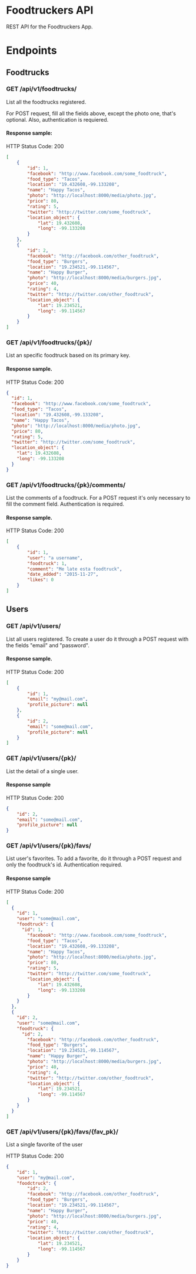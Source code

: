 # Foodtruckers API

REST API for the Foodtruckers App.



# Endpoints

## Foodtrucks

### GET /api/v1/foodtrucks/

List all the foodtrucks registered.

For POST request, fill all the fields above, except the photo one, that's optional.
Also, authentication is requiered.

#### Response sample:

HTTP Status Code: 200
```json
[
    {
        "id": 1,
        "facebook": "http://www.facebook.com/some_foodtruck",
        "food_type": "Tacos",
        "location": "19.432608,-99.133208",
        "name": "Happy Tacos",
        "photo": "http://localhost:8000/media/photo.jpg",
        "price": 80,
        "rating": 5,
        "twitter": "http://twitter.com/some_foodtruck",
        "location_object": {
            "lat": 19.432608,
            "long": -99.133208
        }
    },
    {
        "id": 2,
        "facebook": "http://facebook.com/other_foodtruck",
        "food_type": "Burgers",
        "location": "19.234521,-99.114567",
        "name": "Happy Burger",
        "photo": "http://localhost:8000/media/burgers.jpg",
        "price": 40,
        "rating": 4,
        "twitter": "http://twitter.com/other_foodtruck",
        "location_object": {
            "lat": 19.234521,
            "long": -99.114567
        }
    }
]
```

### GET /api/v1/foodtrucks/{pk}/

List an specific foodtruck based on its primary key.

#### Response sample.

HTTP Status Code: 200
```json
{
  "id": 1,
  "facebook": "http://www.facebook.com/some_foodtruck",
  "food_type": "Tacos",
  "location": "19.432608,-99.133208",
  "name": "Happy Tacos",
  "photo": "http://localhost:8000/media/photo.jpg",
  "price": 80,
  "rating": 5,
  "twitter": "http://twitter.com/some_foodtruck",
  "location_object": {
    "lat": 19.432608,
    "long": -99.133208
  }
}
```

### GET /api/v1/foodtrucks/{pk}/comments/

List the comments of a foodtruck.
For a POST request it's only necessary to fill the comment field.
Authentication is required.

#### Response sample.

HTTP Status Code: 200
```json
[
    {
        "id": 1,
        "user": "a username",
        "foodtruck": 1,
        "comment": "Me late esta foodtruck",
        "date_added": "2015-11-27",
        "likes": 0
    }
]
```

## Users

### GET /api/v1/users/

List all users registered.
To create a user do it through a POST request with the fields "email" and "password".

#### Response sample.

HTTP Status Code: 200
```json
[
    {
        "id": 1,
        "email": "my@mail.com",
        "profile_picture": null
    },
    {
        "id": 2,
        "email": "some@mail.com",
        "profile_picture": null
    }
]
```

### GET /api/v1/users/{pk}/

List the detail of a single user.

#### Response sample

HTTP Status Code: 200
```json
{
    "id": 2,
    "email": "some@mail.com",
    "profile_picture": null
}
```

### GET /api/v1/users/{pk}/favs/

List user's favorites.
To add a favorite, do it through a POST request and only the foodtruck's id.
Authentication required.

#### Response sample

HTTP Status Code: 200
```json
[
  {
    "id": 1,
    "user": "some@mail.com",
    "foodtruck": {
      "id": 1,
        "facebook": "http://www.facebook.com/some_foodtruck",
        "food_type": "Tacos",
        "location": "19.432608,-99.133208",
        "name": "Happy Tacos",
        "photo": "http://localhost:8000/media/photo.jpg",
        "price": 80,
        "rating": 5,
        "twitter": "http://twitter.com/some_foodtruck",
        "location_object": {
            "lat": 19.432608,
            "long": -99.133208
        }
    }
  },
  {
    "id": 2,
    "user": "some@mail.com",
    "foodtruck": {
      "id": 2,
        "facebook": "http://facebook.com/other_foodtruck",
        "food_type": "Burgers",
        "location": "19.234521,-99.114567",
        "name": "Happy Burger",
        "photo": "http://localhost:8000/media/burgers.jpg",
        "price": 40,
        "rating": 4,
        "twitter": "http://twitter.com/other_foodtruck",
        "location_object": {
            "lat": 19.234521,
            "long": -99.114567
        }
    }
  }
]
```

### GET /api/v1/users/{pk}/favs/{fav_pk}/

List a single favorite of the user

HTTP Status Code: 200
```json
{
    "id": 1,
    "user": "my@mail.com",
    "foodctruck": {
        "id": 2,
        "facebook": "http://facebook.com/other_foodtruck",
        "food_type": "Burgers",
        "location": "19.234521,-99.114567",
        "name": "Happy Burger",
        "photo": "http://localhost:8000/media/burgers.jpg",
        "price": 40,
        "rating": 4,
        "twitter": "http://twitter.com/other_foodtruck",
        "location_object": {
            "lat": 19.234521,
            "long": -99.114567
        }
    }
}
```
